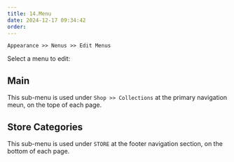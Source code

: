 ```yaml
---
title: 14.Menu
date: 2024-12-17 09:34:42
order: 
---
```

`Appearance >> Nenus >> Edit Menus`

Select a menu to edit:

## Main

This sub-menu is used under `Shop >> Collections` at the primary navigation meun, on the tope of each page.

## Store Categories

This sub-menu is used under `STORE` at the footer navigation section, on the bottom of each page.
